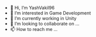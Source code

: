 - 👋 Hi, I’m YashVakil96
- 👀 I’m interested in Game Development
- 🌱 I’m currently working in Unity
- 💞️ I’m looking to collaborate on ...
- 📫 How to reach me ...

<!---
YashVakil96/YashVakil96 is a ✨ special ✨ repository because its `README.md` (this file) appears on your GitHub profile.
You can click the Preview link to take a look at your changes.
--->
